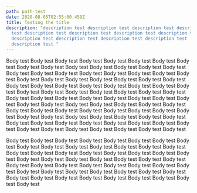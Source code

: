 ```yaml
---
path: path-test
date: 2020-08-05T02:55:00.459Z
title: Testing the title
description: "description test description test description test description
  test description test description test description test description test
  description test description test description test description test
  description test "
---
```

 Body test Body test Body test Body test Body test Body test Body test Body test Body test Body test Body test Body test Body test Body test Body test Body test Body test Body test Body test Body test Body test Body test Body test Body test Body test Body test Body test Body test Body test Body test Body test Body test Body test Body test Body test Body test Body test Body test Body test Body test Body test Body test Body test Body test Body test Body test Body test Body test Body test Body test Body test Body test Body test Body test Body test Body test Body test Body test Body test Body test Body test Body test Body test Body test Body test Body test Body test Body test Body test Body test Body test Body test Body test Body test Body test Body test Body test Body test Body test Body test Body test Body test Body test Body test Body test Body test Body test Body test Body test Body test





 Body test Body test Body test Body test Body test Body test Body test Body test Body test Body test Body test Body test Body test Body test Body test Body test Body test Body test Body test Body test Body test Body test Body test Body test Body test Body test Body test Body test Body test Body test Body test Body test Body test Body test Body test Body test Body test Body test Body test Body test Body test Body test Body test Body test Body test Body test Body test Body test Body test Body test Body test Body test Body test Body test